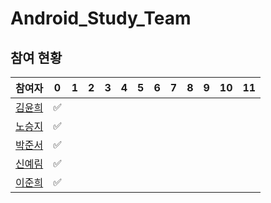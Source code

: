 # Android_Study_Team

## 참여 현황
| 참여자 | 0| 1 | 2 | 3 | 4 | 5 | 6 | 7 | 8 | 9 | 10 | 11 |
| --- | --- | --- | --- | --- | --- | --- | --- | --- | --- | --- | --- | --- | 
|[김윤희](#)|✅
|[노승지](#)|✅
|[박준서](#)|✅
|[신예림](#)|✅
|[이준희](#)|✅
